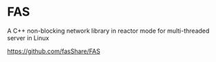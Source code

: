 # FAS
A C++ non-blocking network library in reactor mode for multi-threaded server in Linux

https://github.com/fasShare/FAS
